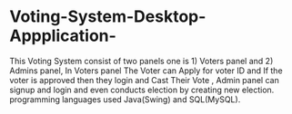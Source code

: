 # Voting-System-Desktop-Appplication-
This Voting System consist of two panels one is 1) Voters panel and 2) Admins panel, In Voters panel The Voter can Apply for voter ID and If the voter is approved then they login and Cast Their Vote , Admin panel can signup and login and even conducts election by creating new election. programming languages used Java(Swing) and SQL(MySQL).
